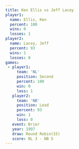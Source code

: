 ```yaml
---
title: Ken Ellis vs Jeff Lacey
player1:           
  name: Ellis, Ken 
  percent: 100     
  wins: 0          
  losses: 1        
player2:           
  name: Lacey, Jeff
  percent: 93      
  wins: 1          
  losses: 0        
games:
 - player1:          
     team: 'NL'      
     position: Second
     percent: 100    
     win: 0          
     loss: 1         
   player2:        
     team: 'NB'    
     position: Lead
     percent: 93   
     win: 1        
     loss: 0       
   event: Brier         
   year: 1997           
   draw: Round Robin(15)
   score: NL 3 - NB 5   
---
```

